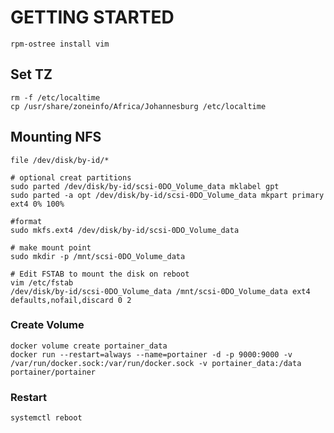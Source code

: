 # GETTING STARTED
```shell
rpm-ostree install vim
```

## Set TZ
```shell
rm -f /etc/localtime
cp /usr/share/zoneinfo/Africa/Johannesburg /etc/localtime
```

## Mounting NFS
```shell
file /dev/disk/by-id/*

# optional creat partitions
sudo parted /dev/disk/by-id/scsi-0DO_Volume_data mklabel gpt
sudo parted -a opt /dev/disk/by-id/scsi-0DO_Volume_data mkpart primary ext4 0% 100%

#format
sudo mkfs.ext4 /dev/disk/by-id/scsi-0DO_Volume_data

# make mount point
sudo mkdir -p /mnt/scsi-0DO_Volume_data

# Edit FSTAB to mount the disk on reboot
vim /etc/fstab
/dev/disk/by-id/scsi-0DO_Volume_data /mnt/scsi-0DO_Volume_data ext4 defaults,nofail,discard 0 2
```

### Create Volume
```shell
docker volume create portainer_data
docker run --restart=always --name=portainer -d -p 9000:9000 -v /var/run/docker.sock:/var/run/docker.sock -v portainer_data:/data portainer/portainer
```

### Restart
```shell
systemctl reboot
```
